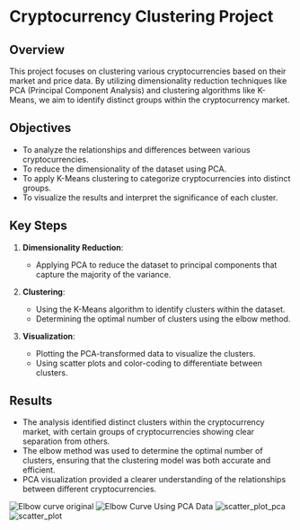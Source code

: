 # Cryptocurrency Clustering Project

## Overview

This project focuses on clustering various cryptocurrencies based on their market and price data. By utilizing dimensionality reduction techniques like PCA (Principal Component Analysis) and clustering algorithms like K-Means, we aim to identify distinct groups within the cryptocurrency market.

## Objectives

- To analyze the relationships and differences between various cryptocurrencies.
- To reduce the dimensionality of the dataset using PCA.
- To apply K-Means clustering to categorize cryptocurrencies into distinct groups.
- To visualize the results and interpret the significance of each cluster.


## Key Steps


1. **Dimensionality Reduction**:
    - Applying PCA to reduce the dataset to principal components that capture the majority of the variance.

2. **Clustering**:
    - Using the K-Means algorithm to identify clusters within the dataset.
    - Determining the optimal number of clusters using the elbow method.

3. **Visualization**:
    - Plotting the PCA-transformed data to visualize the clusters.
    - Using scatter plots and color-coding to differentiate between clusters.

## Results

- The analysis identified distinct clusters within the cryptocurrency market, with certain groups of cryptocurrencies showing clear separation from others.
- The elbow method was used to determine the optimal number of clusters, ensuring that the clustering model was both accurate and efficient.
- PCA visualization provided a clearer understanding of the relationships between different cryptocurrencies.


![Elbow curve original](https://github.com/user-attachments/assets/dae02e9a-3685-40fa-85b8-5a44b65af6a2)
![Elbow Curve Using PCA Data](https://github.com/user-attachments/assets/1d6b8482-26fc-4522-96b8-da20e50392b6)
![scatter_plot_pca](https://github.com/user-attachments/assets/42c9ff24-f816-4e4a-aad7-c35fb16b0bbe)
![scatter_plot](https://github.com/user-attachments/assets/11f9be53-f347-45d9-9c16-42a1b2e1f185)
